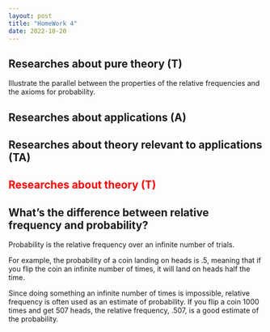 ```yaml
---
layout: post
title: "HomeWork 4"
date: 2022-10-20
---
```


## Researches about pure theory (T)

Illustrate the parallel between the properties of the relative frequencies and the axioms for probability.
## Researches about applications (A)


## Researches about theory relevant to applications (TA)



## <span style="color:red">Researches about theory (T)</span>


## What’s the difference between relative frequency and probability?

Probability is the relative frequency over an infinite number of trials.

For example, the probability of a coin landing on heads is .5, meaning that if you flip the coin an infinite number of times, it will land on heads half the time.

Since doing something an infinite number of times is impossible, relative frequency is often used as an estimate of probability. If you flip a coin 1000 times and get 507 heads, the relative frequency, .507, is a good estimate of the probability.
